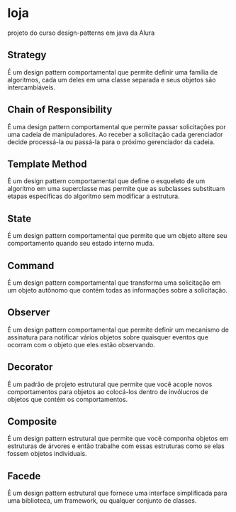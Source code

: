 # loja
projeto do curso design-patterns em java da Alura

## Strategy
É um design pattern comportamental que permite definir uma família de algoritmos, 
cada um deles em uma classe separada e seus objetos são intercambiáveis.

## Chain of Responsibility
É uma design pattern comportamental que permite passar solicitações por uma cadeia
de manipuladores. Ao receber a solicitação cada gerenciador decide  processá-la ou
passá-la para o próximo gerenciador da cadeia.

## Template Method
É um design pattern comportamental que define o esqueleto de um algoritmo
em uma superclasse mas permite que as subclasses substituam etapas especificas
do algoritmo sem modificar a estrutura.

## State
É um design pattern comportamental que permite que um objeto altere seu comportamento
quando seu estado interno muda.

## Command
É um design pattern comportamental que transforma uma solicitação em um objeto autônomo
que contém todas as informações sobre a solicitação.

## Observer
É um design pattern comportamental que permite definir um mecanismo de assinatura para
notificar vários objetos sobre quaisquer eventos que ocorram com o objeto que eles estão 
observando.

## Decorator
É um padrão de projeto estrutural que permite que você acople novos comportamentos para 
objetos ao colocá-los dentro de invólucros de objetos que contém os comportamentos.

## Composite
É um design pattern estrutural que permite que você componha objetos em estruturas de 
árvores e então trabalhe com essas estruturas como se elas fossem objetos individuais.

##  Facede
É um design pattern estrutural que fornece uma interface simplificada para uma biblioteca,
um framework, ou qualquer conjunto de classes.